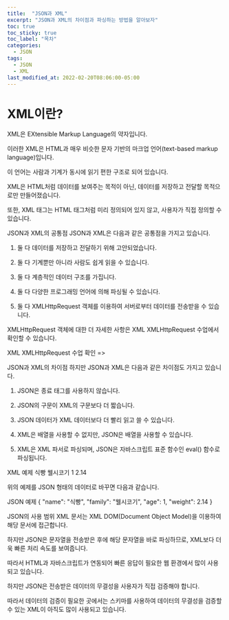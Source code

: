 ```yaml
---
title:  "JSON과 XML"
excerpt: "JSON과 XML의 차이점과 파싱하는 방법을 알아보자"
toc: true
toc_sticky: true
toc_label: "목차"
categories:
  - JSON
tags:
  - JSON
  - XML
last_modified_at: 2022-02-20T08:06:00-05:00
---
```


# XML이란?
XML은 EXtensible Markup Language의 약자입니다.

이러한 XML은 HTML과 매우 비슷한 문자 기반의 마크업 언어(text-based markup language)입니다.

이 언어는 사람과 기계가 동시에 읽기 편한 구조로 되어 있습니다.

XML은 HTML처럼 데이터를 보여주는 목적이 아닌, 데이터를 저장하고 전달할 목적으로만 만들어졌습니다.

또한, XML 태그는 HTML 태그처럼 미리 정의되어 있지 않고, 사용자가 직접 정의할 수 있습니다.

JSON과 XML의 공통점
JSON과 XML은 다음과 같은 공통점을 가지고 있습니다.

 

1. 둘 다 데이터를 저장하고 전달하기 위해 고안되었습니다.

2. 둘 다 기계뿐만 아니라 사람도 쉽게 읽을 수 있습니다.

3. 둘 다 계층적인 데이터 구조를 가집니다.

4. 둘 다 다양한 프로그래밍 언어에 의해 파싱될 수 있습니다.

5. 둘 다 XMLHttpRequest 객체를 이용하여 서버로부터 데이터를 전송받을 수 있습니다.

 

XMLHttpRequest 객체에 대한 더 자세한 사항은 XML XMLHttpRequest 수업에서 확인할 수 있습니다.

 

XML XMLHttpRequest 수업 확인 =>

JSON과 XML의 차이점
하지만 JSON과 XML은 다음과 같은 차이점도 가지고 있습니다.

 

1. JSON은 종료 태그를 사용하지 않습니다.

2. JSON의 구문이 XML의 구문보다 더 짧습니다.

3. JSON 데이터가 XML 데이터보다 더 빨리 읽고 쓸 수 있습니다.

4. XML은 배열을 사용할 수 없지만, JSON은 배열을 사용할 수 있습니다.

5. XML은 XML 파서로 파싱되며, JSON은 자바스크립트 표준 함수인 eval() 함수로 파싱됩니다.

 

XML 예제
<dog>
    <name>식빵</name>
    <family>웰시코기<family>
    <age>1</age>
    <weight>2.14</weight>
</dog>

 

위의 예제를 JSON 형태의 데이터로 바꾸면 다음과 같습니다.

JSON 예제
{
    "name": "식빵",
    "family": "웰시코기",
    "age": 1,
    "weight": 2.14
}

JSON의 사용 범위
XML 문서는 XML DOM(Document Object Model)을 이용하여 해당 문서에 접근합니다.

하지만 JSON은 문자열을 전송받은 후에 해당 문자열을 바로 파싱하므로, XML보다 더욱 빠른 처리 속도를 보여줍니다.

따라서 HTML과 자바스크립트가 연동되어 빠른 응답이 필요한 웹 환경에서 많이 사용되고 있습니다.

 

하지만 JSON은 전송받은 데이터의 무결성을 사용자가 직접 검증해야 합니다.

따라서 데이터의 검증이 필요한 곳에서는 스키마를 사용하여 데이터의 무결성을 검증할 수 있는 XML이 아직도 많이 사용되고 있습니다.
